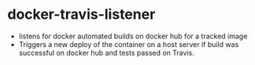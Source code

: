 # docker-travis-listener
- listens for docker automated builds on docker hub for a tracked image
- Triggers a new deploy of the container on a host server if build was successful
  on docker hub and tests passed on Travis.
